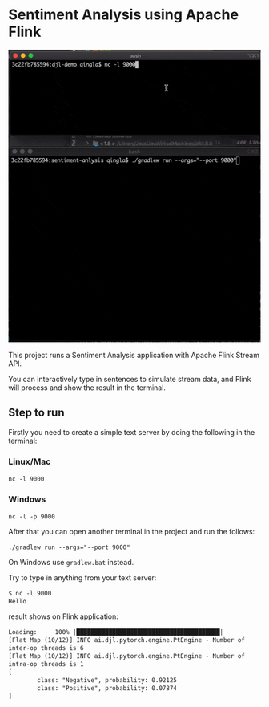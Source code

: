 # Sentiment Analysis using Apache Flink

![](img/flink.gif)

This project runs a Sentiment Analysis application with Apache Flink Stream API.

You can interactively type in sentences to simulate stream data,
and Flink will process and show the result in the terminal.

## Step to run

Firstly you need to create a simple text server by doing the following in the terminal:

### Linux/Mac

```
nc -l 9000
```

### Windows

```
nc -l -p 9000
```

After that you can open another terminal in the project and run the follows:

```
./gradlew run --args="--port 9000"
```

On Windows use `gradlew.bat` instead.

Try to type in anything from your text server:

```
$ nc -l 9000
Hello
```

result shows on Flink application:

```
Loading:     100% |████████████████████████████████████████|
[Flat Map (10/12)] INFO ai.djl.pytorch.engine.PtEngine - Number of inter-op threads is 6
[Flat Map (10/12)] INFO ai.djl.pytorch.engine.PtEngine - Number of intra-op threads is 1
[
        class: "Negative", probability: 0.92125
        class: "Positive", probability: 0.07874
]

```
